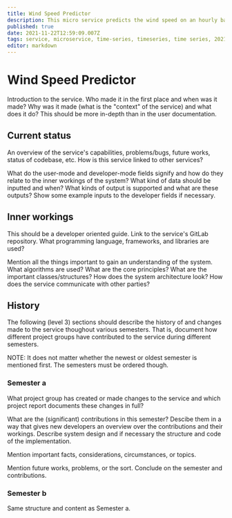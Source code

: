 ```yaml
---
title: Wind Speed Predictor
description: This micro service predicts the wind speed on an hourly basis for a set number of time steps ahead in time.
published: true
date: 2021-11-22T12:59:09.007Z
tags: service, microservice, time-series, timeseries, time series, 2021, f21
editor: markdown
---
```


# Wind Speed Predictor
Introduction to the service. Who made it in the first place and when was it made? Why was it made (what is the "context" of the service) and what does it do? This should be more in-depth than in the user documentation.

## Current status
An overview of the service's capabilities, problems/bugs, future works, status of codebase, etc. How is this service linked to other services?

What do the user-mode and developer-mode fields signify and how do they relate to the inner workings of the system?
What kind of data should be inputted and when?
What kinds of output is supported and what are these outputs? Show some example inputs to the developer fields if necessary.

## Inner workings
This should be a developer oriented guide. Link to the service's GitLab repository.
What programming language, frameworks, and libraries are used?

Mention all the things important to gain an understanding of the system.
What algorithms are used? What are the core principles? What are the important classes/structures? How does the system architecture look? How does the service communicate with other parties?

## History
The following (level 3) sections should describe the history of and changes made to the service thoughout various semesters. That is, document how different project groups have contributed to the service during different semesters.

NOTE: It does not matter whether the newest or oldest semester is mentioned first. The semesters must be ordered though.

### Semester a
What project group has created or made changes to the service and which project report documents these changes in full?

What are the (significant) contributions in this semester? Descibe them in a way that gives new developers an overview over the contributions and their workings. Describe system design and if necessary the structure and code of the implementation.

Mention important facts, considerations, circumstances, or topics.

Mention future works, problems, or the sort. Conclude on the semester and contributions.

### Semester b
Same structure and content as Semester a.